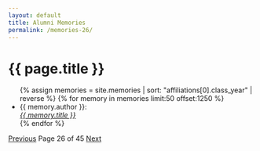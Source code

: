 ```yaml
---
layout: default
title: Alumni Memories
permalink: /memories-26/
---
```


<h1>{{ page.title }}</h1>

<ul>
  {% assign memories = site.memories | sort: "affiliations[0].class_year" | reverse %}
  {% for memory in memories limit:50 offset:1250 %}
    <li>
      {{ memory.author }}:<br><a href="{{ memory.url }}"><i>{{ memory.title }}</i></a>
    </li>
  {% endfor %}
</ul>

<nav class="pagination">
  <a href="/memories-25/">Previous</a>
  <span>Page 26 of 45</span>
  <a href="/memories-27/">Next</a>
</nav>
